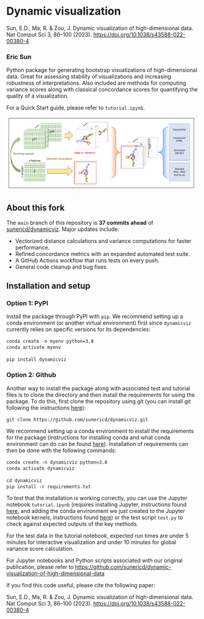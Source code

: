 # Dynamic visualization

Sun, E.D., Ma, R. & Zou, J. Dynamic visualization of high-dimensional data. Nat Comput Sci 3, 86–100 (2023). https://doi.org/10.1038/s43588-022-00380-4

### Eric Sun

Python package for generating bootstrap visualizations of high-dimensional data. Great for assessing stability of visualizations and increasing robustness of interpretations. Also included are methods for computing variance scores along with classical concordance scores for quantifying the quality of a visualization.

For a Quick Start guide, please refer to ``` tutorial.ipynb ```.

![plot](./pipeline.png)

## About this fork

The `main` branch of this repository is **37 commits ahead** of
[sunericd/dynamicviz](https://github.com/sunericd/dynamicviz). Major updates
include:

- Vectorized distance calculations and variance computations for faster
  performance.
- Refined concordance metrics with an expanded automated test suite.
- A GitHub Actions workflow that runs tests on every push.
- General code cleanup and bug fixes.

## Installation and setup

### Option 1: PyPI

Install the package through PyPI with ```pip```. We recommend setting up a conda environment (or another virtual environment) first since ```dynamicviz``` currently relies on specific versions for its dependencies:

```
conda create -n myenv python=3.8
conda activate myenv

pip install dynamicviz
```



### Option 2: Github

Another way to install the package along with associated test and tutorial files is to clone the directory and then install the requirements for using the package. To do this, first clone the repository using git (you can install git following the instructions [here](https://github.com/git-guides/install-git)):

```
git clone https://github.com/sunericd/dynamicviz.git
```

We recommend setting up a conda environment to install the requirements for the package (instructions for installing conda and what conda environment can do can be found [here](https://docs.conda.io/projects/conda/en/latest/user-guide/install/index.html)). Installation of requirements can then be done with the following commands:

```
conda create -n dynamicviz python=3.8
conda activate dynamicviz

cd dynamicviz
pip install -r requirements.txt
```

To test that the installation is working correctly, you can use the Jupyter notebook ```tutorial.ipynb``` (requires installing Jupyter, instructions found [here](https://jupyter.org/install), and adding the conda environment we just created to the Jupyter notebook kernels, instructions found [here](https://medium.com/@nrk25693/how-to-add-your-conda-environment-to-your-jupyter-notebook-in-just-4-steps-abeab8b8d084)) or the test script ```test.py``` to check against expected outputs of the key methods.

For the test data in the tutorial notebook, expected run times are under 5 minutes for interactive visualization and under 10 minutes for global variance score calculation.

For Jupyter notebooks and Python scripts associated with our original publication, please refer to https://github.com/sunericd/dynamic-visualization-of-high-dimensional-data

If you find this code useful, please cite the following paper:

Sun, E.D., Ma, R. & Zou, J. Dynamic visualization of high-dimensional data. Nat Comput Sci 3, 86–100 (2023). https://doi.org/10.1038/s43588-022-00380-4
